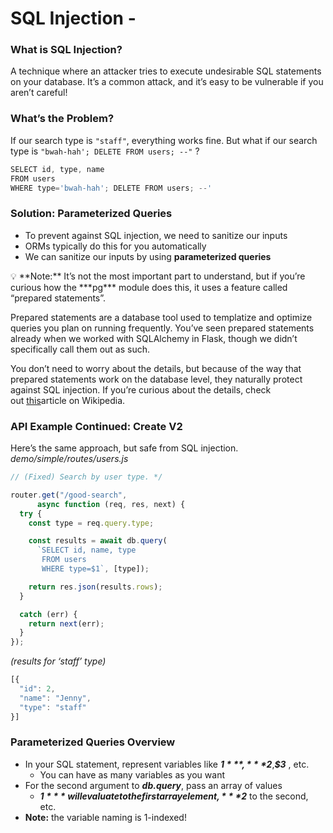 # SQL Injection -

### What is SQL Injection?
A technique where an attacker tries to execute undesirable SQL statements on your database.
It’s a common attack, and it’s easy to be vulnerable if you aren’t careful!

### What’s the Problem?
If our search type is `"staff"`, everything works fine.
But what if our search type is `"bwah-hah'; DELETE FROM users; --"` ?
```js
SELECT id, type, name
FROM users
WHERE type='bwah-hah'; DELETE FROM users; --'
```

### Solution: Parameterized Queries
- To prevent against SQL injection, we need to sanitize our inputs
- ORMs typically do this for you automatically
- We can sanitize our inputs by using **parameterized queries**

<aside>
💡 **Note:** It’s not the most important part to understand, but if you’re curious how the ***pg*** module does this, it uses a feature called “prepared statements”.

Prepared statements are a database tool used to templatize and optimize queries you plan on running frequently. You’ve seen prepared statements already when we worked with SQLAlchemy in Flask, though we didn’t specifically call them out as such.

You don’t need to worry about the details, but because of the way that prepared statements work on the database level, they naturally protect against SQL injection. If you’re curious about the details, check out [this](https://en.wikipedia.org/wiki/Prepared_statement)article on Wikipedia.

</aside>

### API Example Continued: Create V2
Here’s the same approach, but safe from SQL injection.
_demo/simple/routes/users.js_
```js
// (Fixed) Search by user type. */

router.get("/good-search",
      async function (req, res, next) {
  try {
    const type = req.query.type;

    const results = await db.query(
      `SELECT id, name, type 
       FROM users
       WHERE type=$1`, [type]);

    return res.json(results.rows);
  }

  catch (err) {
    return next(err);
  }
});
```

_(results for ‘staff’ type)_
```js
[{
  "id": 2,
  "name": "Jenny",
  "type": "staff"
}]
```

### Parameterized Queries Overview
- In your SQL statement, represent variables like ***$1***, ***$2***,***$3*** , etc.
    - You can have as many variables as you want
- For the second argument to ***db.query***, pass an array of values
    - ***$1*** will evaluate to the first array element, ***$2*** to the second, etc.
- **Note:** the variable naming is 1-indexed!
